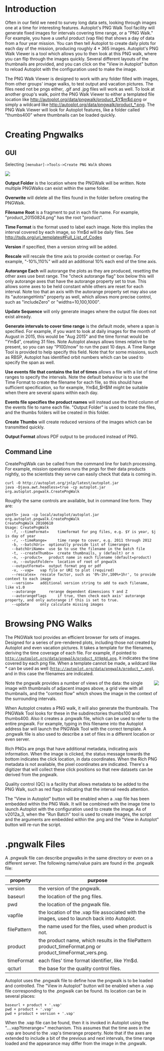 # Introduction

Often in our field we need to survey long data sets, looking through images one at a time for interesting 
features. Autoplot's PNG Walk Tool facility will generate fixed images for intervals covering time range, 
or a "PNG Walk." For example, you have a useful product (vap file) that shows a day of data from a four year 
mission. You can then tell Autoplot to create daily plots for each day of the mission, producing roughly 
4 * 365 images. Autoplot's PNG Walk Viewer is a tool which allows you to then look at this PNG walk, where 
you can flip through the images quickly. Several different layouts of the thumbnails are provided, and you 
can click on the "View in Autoplot" button to reload Autoplot with the configuration used to make the image.

The PNG Walk Viewer is designed to work with any folder filled with images, from other groups' image walks, 
to test output and vacation pictures. The files need not be pngs either, .gif and .jpg files will work as 
well. To look at another group's walk, point the PNG Walk Viewer to either a templated file location like 
http://autoplot.org/data/pngwalk/product_$Y$m$d.png or simply a wildcard like 
http://autoplot.org/data/pngwalk/product_*.png. The PNG Walk Viewer will look for Autoplot features, like 
a folder called "thumbs400" where thumbnails can be loaded quickly.

# Creating Pngwalks

## GUI 

Selecting <code>[menubar]->Tools->Create PNG Walk</code> shows

<img src='image/createPngWalk2018.png'>

**Output Folder** is the location where the PNGWalk will be written.  Note multiple PNGWalks can exist within the same folder.

**Overwrite** will delete all the files found in the folder before creating the PNGWalk.

**Filename Root** is a fragment to put in each file name.  For example, "product_20150824.png" has the root "product".

**Time Format** is the format used to label each image.  Note this implies the interval covered by each image, so $Y$m$d will be daily files.  See http://tsds.org/uri_templates#Full_List_of_Codes

**Version** if specified, then a version string will be added.

**Rescale** will rescale the time axis to provide context or overlap.  For example, "-10%,110%" will add an additional 10% each end of the time axis.

**Autorange Each** will autorange the plots as they are produced, resetting the other axes use best range.  The "check autorange flag" box below this will only autorange axes that have the autorange property set to true.  This allows some axes to be held constant while others are reset for each interval.  Note too that an axis with the autorange property set may also use its "autorangeHints" property as well, which allows more precise control, such as "includeZero" or "widths=10,100,1000".

**Update Sequence** will only generate images where the output file does not exist already.

**Generate intervals to cover time range** is the default mode, where a span is specified.  For example, if you want to look at daily images for the month of August in 2015, this would be "Aug 2015" and the time format would be "$Y$m$d", creating 31 files.  Note Autoplot always allows times relative to the present, so you can say "P10D/now" to run the past 10 days.  A Time Range Tool is provided to help specify this field.  Note that for some missions, such as RBSP, Autoplot has identified orbit numbers which can be used to specify the span as well.

**Use events file that contains the list of times** allows a file with a list of time ranges to specify the intervals.  Note the default behaviour is to use the Time Format to create the filename for each file, so this should have sufficient specification, so for example, $Y$m$d_$H$M might be suitable when there are several spans within each day.

**Events file specifies the product names** will instead use the third column of the events file to name each file.  "Output Folder" is used to locate the files, and the thumbs folders will be created in this folder.

**Create Thumbs** will create reduced versions of the images which can be transmitted quickly.

**Output Format** allows PDF output to be produced instead of PNG.

## Command Line 

CreatePngWalk can be called from the command line for batch processing.  For example, mission operations runs 
the pngs for their data products nightly, so the scientists they serve can easily check that data is coming in.

~~~~~
curl -O http://autoplot.org/jnlp/latest/autoplot.jar
java -Djava.awt.headless=true -cp autoplot.jar org.autoplot.pngwalk.CreatePngWalk
~~~~~

Roughly the same controls are available, but in command line form.  They are:

~~~~~
spot5> java -cp local/autoplot/autoplot.jar org.autoplot.pngwalk.CreatePngWalk
CreatePngWalk 20160610
Usage: CreatePngWalk 
   -f, --timeFormat= 	timeformat for png files, e.g. $Y is year, $j is day of year 
   -r, --timeRange= 	time range to cover, e.g. 2011 through 2012 
   -b, --batchUri= 	optionally provide list of timeranges 
   --batchUriName= 	use $o to use the filename in the batch file 
   -t, --createThumbs= 	create thumbnails, y (default) or n 
   -n, --product= 	product name in each filename (default=product) 
   -o, --outputFolder= 	location of root of pngwalk 
   --outputFormat= 	output format png or pdf 
   -v, --vap= 	vap file or URI to plot (required)
   --rescalex= 	rescale factor, such as '0%-1hr,100%+1hr', to provide context to each image 
   --version= 	additional version string to add to each filename, like v1.0 
   --autorange  	rerange dependent dimensions Y and Z
   --autorangeFlags     if true, then check each axis' autorange property, and only autorange if this is set to true.
   --update  	only calculate missing images
~~~~~

# Browsing PNG Walks
The PNGWalk tool provides an efficient browser for sets of images.  Designed for a series of pre-rendered plots, including those not created by Autoplot and even vacation pictures.  It takes a template for the filenames, deriving the time coverage of each file.  For example, if pointed to <code><nowiki>http://autoplot.org/data/pngwalk/product_$Y$m$d.png</nowiki></code>, it indicates the time covered by each png file.  When a template cannot be made, a wildcard like * can be used as well (<code><nowiki>http://autoplot.org/data/pngwalk/product_*.png</nowiki></code>), and in this case the filenames are indicated. 

<img src='image/500px-pngwalk.png' align='right'>

Note the pngwalk provides a number of views of the data: the single image with thumbnails of adjacent images above, a grid view with all thumbnails, and the "context flow" which shows the image in the context of the surrounding intervals.

When Autoplot creates a PNG walk, it will also generate the thumbnails.  The PNGWalk Tool looks for these in the subdirectories thumbs100 and thumbs400.  Also it creates a .pngwalk file, which can be used to refer to the entire pngwalk.  For example, typing in this filename into the Autoplot address bar will launch the PNGWalk Tool with the correct template.  A .pngwalk file is also used to describe a set of files in a different location or even server.

Rich PNGs are pngs that have additional metadata, indicating axis information.  When the image is clicked, the status message towards the bottom indicates the click location, in data coordinates.  When the Rich PNG metadata is not available, the pixel coordinates are indicated.  There's a digitizer that will collect these click positions so that new datasets can be derived from the pngwalk.

Quality control (QC) is a facility that allows metadata to be added to the PNG Walk, such as red flags indicating that the interval needs attention.

The "View in Autoplot" button will be enabled when a .vap file has been embedded within the PNG Walk.  It will be combined with the image time to launch Autoplot with the configuration used to create the image.  As of v2012a_3, when the "Run Batch" tool is used to create images, the script and the arguments are embedded within the .png and the "View in Autoplot" button will re-run the script.

# .pngwalk Files 

A .pngwalk file can describe pngwalks in the same directory or even on a different server.  The following name/value pairs are found in the 
.pngwalk file:

| property | purpose |
| ---- | ---- | 
| version  | the version of the pngwalk. |
| baseurl  |  the location of the png files. |
| pwd      |  the location of the pngwalk file. |
| vapfile  |  the location of the .vap file associated with the images, used to launch back into Autoplot. |
| filePattern | the name used for the files, used when product is not. |
| product  |   the product name, which results in the filePattern product_timeFormat.png or product_timeFormat_vers.png. |
| timeFormat | each files' time format identifier, like $Y$m$d. |
| qcturl  |    the base for the quality control files. |

Autoplot uses the .pngwalk file to define how the pngwalk is to be loaded and controlled. The "View in Autoplot" button will be enabled when a .vap file corresponding to the .pngwalk can be found. Its location can be in several places:

~~~~~
baseurl + product + '.vap'
pwd + product + '.vap'
pwd + product + version + '.vap'
~~~~~

When the .vap file can be found, then it is invoked in Autoplot using the "....vap?timerange=" mechanism.  This assumes that the time axes in the .vap 
are bound to the .vap's timerange property.  Note that if the axes are extended to include a bit of the previous and next intervals, the time range
loaded and the appearance may differ from the image in the .pngwalk.
